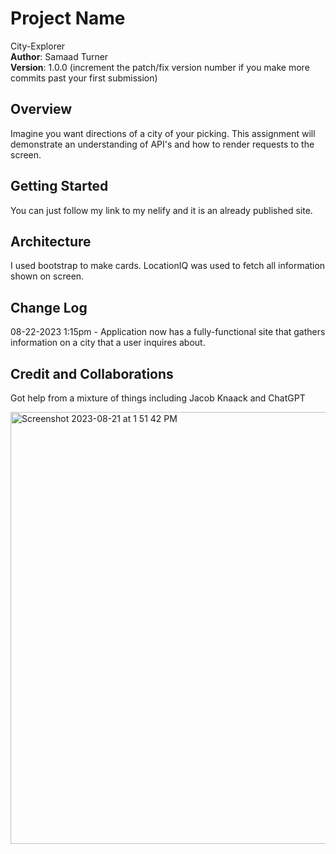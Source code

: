 # Project Name  
City-Explorer  
**Author**: Samaad Turner   
**Version**: 1.0.0 (increment the patch/fix version number if you make more commits past your first submission)    

## Overview
Imagine you want directions of a city of your picking. This assignment will demonstrate an understanding of API's and how to render requests to the screen.   

## Getting Started
You can just follow my link to my nelify and it is an already published site.

## Architecture  
I used bootstrap to make cards. LocationIQ was used to fetch all information shown on screen.
## Change Log  

08-22-2023 1:15pm - Application now has a fully-functional site that gathers information on a city that a user inquires about.

## Credit and Collaborations  
Got help from a mixture of things including Jacob Knaack and ChatGPT



<img width="691" alt="Screenshot 2023-08-21 at 1 51 42 PM" src="https://github.com/SamaadTurner/city-explorer/assets/86858940/537d1afd-a74c-4511-b54e-6737ea9d7da5">  




